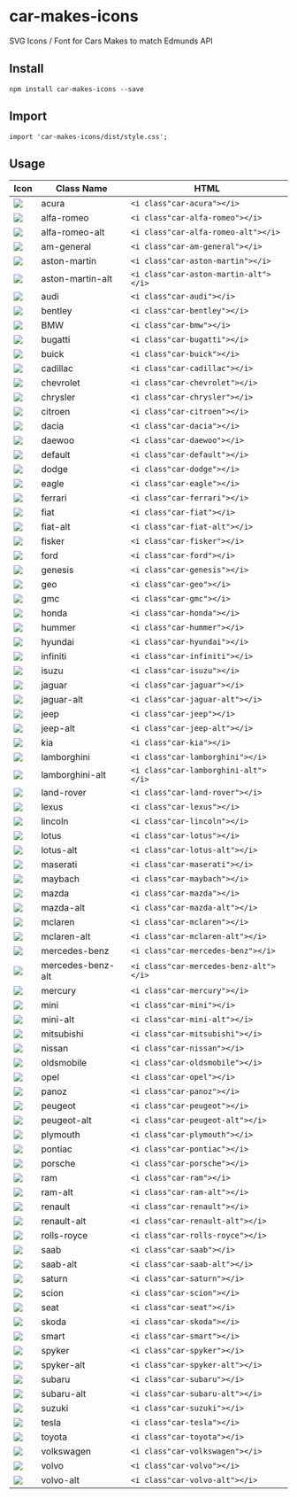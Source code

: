 # car-makes-icons
SVG Icons / Font for Cars Makes to match Edmunds API

## Install
`npm install car-makes-icons --save`

## Import
`import 'car-makes-icons/dist/style.css';`

## Usage

|Icon|Class Name|HTML|
|---|---|---|
| ![](./svgs/acura.svg) | acura | `<i class"car-acura"></i>`|
| ![](./svgs/alfa%20romeo.svg) | alfa-romeo | `<i class"car-alfa-romeo"></i>`|
| ![](./svgs/alfa%20romeo%20alt.svg) | alfa-romeo-alt | `<i class"car-alfa-romeo-alt"></i>`|
| ![](./svgs/am%20general.svg) | am-general | `<i class"car-am-general"></i>`|
| ![](./svgs/aston%20martin.svg) | aston-martin | `<i class"car-aston-martin"></i>`|
| ![](./svgs/aston%20martin%20alt.svg) | aston-martin-alt | `<i class"car-aston-martin-alt"></i>`|
| ![](./svgs/audi.svg) | audi | `<i class"car-audi"></i>`|
| ![](./svgs/bentley.svg) | bentley | `<i class"car-bentley"></i>`|
| ![](./svgs/bmw.svg) | BMW | `<i class"car-bmw"></i>`|
| ![](./svgs/bugatti.svg) | bugatti | `<i class"car-bugatti"></i>`|
| ![](./svgs/buick.svg) | buick | `<i class"car-buick"></i>`|
| ![](./svgs/cadillac.svg) | cadillac | `<i class"car-cadillac"></i>`|
| ![](./svgs/chevrolet.svg) | chevrolet | `<i class"car-chevrolet"></i>`|
| ![](./svgs/chrysler.svg) | chrysler | `<i class"car-chrysler"></i>`|
| ![](./svgs/citroen.svg) | citroen | `<i class"car-citroen"></i>`|
| ![](./svgs/dacia.svg) | dacia | `<i class"car-dacia"></i>`|
| ![](./svgs/daewoo.svg) | daewoo | `<i class"car-daewoo"></i>`|
| ![](./svgs/default.svg) | default | `<i class"car-default"></i>`| from Ionicons MIT Licence |
| ![](./svgs/dodge.svg) | dodge | `<i class"car-dodge"></i>`|
| ![](./svgs/eagle.svg) | eagle | `<i class"car-eagle"></i>`|
| ![](./svgs/ferrari.svg) | ferrari | `<i class"car-ferrari"></i>`|
| ![](./svgs/fiat.svg) | fiat | `<i class"car-fiat"></i>`|
| ![](./svgs/fiat%20alt.svg) | fiat-alt | `<i class"car-fiat-alt"></i>`|
| ![](./svgs/fisker.svg) | fisker | `<i class"car-fisker"></i>`|
| ![](./svgs/ford.svg) | ford | `<i class"car-ford"></i>`|
| ![](./svgs/genesis.svg) | genesis | `<i class"car-genesis"></i>`|
| ![](./svgs/geo.svg) | geo | `<i class"car-geo"></i>`|
| ![](./svgs/gmc.svg) | gmc | `<i class"car-gmc"></i>`|
| ![](./svgs/honda.svg) | honda | `<i class"car-honda"></i>`|
| ![](./svgs/hummer.svg) | hummer | `<i class"car-hummer"></i>`|
| ![](./svgs/hyundai.svg) | hyundai | `<i class"car-hyundai"></i>`|
| ![](./svgs/infiniti.svg) | infiniti | `<i class"car-infiniti"></i>`|
| ![](./svgs/isuzu.svg) | isuzu | `<i class"car-isuzu"></i>`|
| ![](./svgs/jaguar.svg) | jaguar | `<i class"car-jaguar"></i>`|
| ![](./svgs/jaguar%20alt.svg) | jaguar-alt | `<i class"car-jaguar-alt"></i>`|
| ![](./svgs/jeep.svg) | jeep | `<i class"car-jeep"></i>`|
| ![](./svgs/jeep%20alt.svg) | jeep-alt | `<i class"car-jeep-alt"></i>`|
| ![](./svgs/kia.svg) | kia | `<i class"car-kia"></i>`|
| ![](./svgs/lamborghini.svg) | lamborghini | `<i class"car-lamborghini"></i>`|
| ![](./svgs/lamborghini%20alt.svg) | lamborghini-alt | `<i class"car-lamborghini-alt"></i>`|
| ![](./svgs/land%20rover.svg) | land-rover | `<i class"car-land-rover"></i>`|
| ![](./svgs/lexus.svg) | lexus | `<i class"car-lexus"></i>`|
| ![](./svgs/lincoln.svg) | lincoln | `<i class"car-lincoln"></i>`|
| ![](./svgs/lotus.svg) | lotus | `<i class"car-lotus"></i>`|
| ![](./svgs/lotus%20alt.svg) | lotus-alt | `<i class"car-lotus-alt"></i>`|
| ![](./svgs/maserati.svg) | maserati | `<i class"car-maserati"></i>`|
| ![](./svgs/maybach.svg) | maybach | `<i class"car-maybach"></i>`|
| ![](./svgs/mazda.svg) | mazda | `<i class"car-mazda"></i>`|
| ![](./svgs/mazda%20alt.svg) | mazda-alt | `<i class"car-mazda-alt"></i>`|
| ![](./svgs/mclaren.svg) | mclaren | `<i class"car-mclaren"></i>`|
| ![](./svgs/mclaren%20alt.svg) | mclaren-alt | `<i class"car-mclaren-alt"></i>`|
| ![](./svgs/mercedes%20benz.svg) | mercedes-benz | `<i class"car-mercedes-benz"></i>`|
| ![](./svgs/mercedes%20benz%20alt.svg) | mercedes-benz-alt | `<i class"car-mercedes-benz-alt"></i>`|
| ![](./svgs/mercury.svg) | mercury | `<i class"car-mercury"></i>`|
| ![](./svgs/mini.svg) | mini | `<i class"car-mini"></i>`|
| ![](./svgs/mini%20alt.svg) | mini-alt | `<i class"car-mini-alt"></i>`|
| ![](./svgs/mitsubishi.svg) | mitsubishi | `<i class"car-mitsubishi"></i>`|
| ![](./svgs/nissan.svg) | nissan | `<i class"car-nissan"></i>`|
| ![](./svgs/oldsmobile.svg) | oldsmobile | `<i class"car-oldsmobile"></i>`|
| ![](./svgs/opel.svg) | opel | `<i class"car-opel"></i>`|
| ![](./svgs/panoz.svg) | panoz | `<i class"car-panoz"></i>`|
| ![](./svgs/peugeot.svg) | peugeot | `<i class"car-peugeot"></i>`|
| ![](./svgs/peugeot-alt.svg) | peugeot-alt | `<i class"car-peugeot-alt"></i>`|
| ![](./svgs/plymouth.svg) | plymouth | `<i class"car-plymouth"></i>`|
| ![](./svgs/pontiac.svg) | pontiac | `<i class"car-pontiac"></i>`|
| ![](./svgs/porsche.svg) | porsche | `<i class"car-porsche"></i>`|
| ![](./svgs/ram.svg) | ram | `<i class"car-ram"></i>`|
| ![](./svgs/ram%20alt.svg) | ram-alt | `<i class"car-ram-alt"></i>`|
| ![](./svgs/renault.svg) | renault | `<i class"car-renault"></i>`|
| ![](./svgs/renault-alt.svg) | renault-alt | `<i class"car-renault-alt"></i>`|
| ![](./svgs/rolls%20royce.svg) | rolls-royce | `<i class"car-rolls-royce"></i>`|
| ![](./svgs/saab.svg) | saab | `<i class"car-saab"></i>`|
| ![](./svgs/saab%20alt.svg) | saab-alt | `<i class"car-saab-alt"></i>`|
| ![](./svgs/saturn.svg) | saturn | `<i class"car-saturn"></i>`|
| ![](./svgs/scion.svg) | scion | `<i class"car-scion"></i>`|
| ![](./svgs/seat.svg) | seat | `<i class"car-seat"></i>`|
| ![](./svgs/skoda.svg) | skoda | `<i class"car-skoda"></i>`|
| ![](./svgs/smart.svg) | smart | `<i class"car-smart"></i>`|
| ![](./svgs/spyker.svg) | spyker | `<i class"car-spyker"></i>`|
| ![](./svgs/spyker%20alt.svg) | spyker-alt | `<i class"car-spyker-alt"></i>`|
| ![](./svgs/subaru.svg) | subaru | `<i class"car-subaru"></i>`|
| ![](./svgs/subaru%20alt.svg) | subaru-alt | `<i class"car-subaru-alt"></i>`|
| ![](./svgs/suzuki.svg) | suzuki | `<i class"car-suzuki"></i>`|
| ![](./svgs/tesla.svg) | tesla | `<i class"car-tesla"></i>`|
| ![](./svgs/toyota.svg) | toyota | `<i class"car-toyota"></i>`|
| ![](./svgs/volkswagen.svg) | volkswagen | `<i class"car-volkswagen"></i>`|
| ![](./svgs/volvo.svg) | volvo | `<i class"car-volvo"></i>`|
| ![](./svgs/volvo%20alt.svg) | volvo-alt | `<i class"car-volvo-alt"></i>`|


